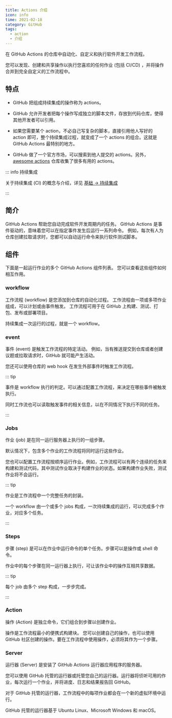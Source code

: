 ```yaml
---
title: Actions 介绍
icon: info
time: 2021-02-18
category: GitHub
tags:
  - action
  - 介绍
---
```


在 GitHub Actions 的仓库中自动化、自定义和执行软件开发工作流程。

您可以发现、创建和共享操作以执行您喜欢的任何作业 (包括 CI/CD) ，并将操作合并到完全自定义的工作流程中。

<!-- more -->

## 特点

- GitHub 把组成持续集成的操作称为 actions。

- GitHub 允许开发者把每个操作写成独立的脚本文件，存放到代码仓库，使得其他开发者可以引用。

- 如果您需要某个 action，不必自己写复杂的脚本，直接引用他人写好的 action 即可，整个持续集成过程，就变成了一个 actions 的组合。这就是 GitHub Actions 最特别的地方。

- GitHub 做了一个官方市场，可以搜索到他人提交的 actions。另外， [awesome actions](https://github.com/sdras/awesome-actions) 仓库收集了很多有用的 actions。

::: info 持续集成

关于持续集成 (CI) 的概念与介绍，详见 [基础 → 持续集成](../../basic/ci.md)

:::

## 简介

GitHub Actions 帮助您自动完成软件开发周期内的任务。 GitHub Actions 是事件驱动的，意味着您可以在指定事件发生后运行一系列命令。 例如，每次有人为仓库创建拉取请求时，您都可以自动运行命令来执行软件测试脚本。

## 组件

下面是一起运行作业的多个 GitHub Actions 组件列表。 您可以查看这些组件如何相互作用。

### workflow

工作流程 (workflow) 是您添加到仓库的自动化过程。 工作流程由一项或多项作业组成，可以计划或由事件触发。 工作流程可用于在 GitHub 上构建、测试、打包、发布或部署项目。

持续集成一次运行的过程，就是一个 workflow。

### event

事件 (event) 是触发工作流程的特定活动。 例如，当有推送提交到仓库或者创建议题或拉取请求时，GitHub 就可能产生活动。

您还可以使用仓库的 web hook 在发生外部事件时触发工作流程。

::: tip

事件是 workflow 执行的判定。可以通过配置工作流程，来决定在哪些事件被触发执行。

同时工作流也可以读取触发事件的相关信息，以在不同情况下执行不同的任务。

:::

### Jobs

作业 (job) 是在同一运行服务器上执行的一组步骤。

默认情况下，包含多个作业的工作流程将同时运行这些作业。

您也可以配置工作流程按顺序运行作业。例如，工作流程可以有两个连续的任务来构建和测试代码，其中测试作业取决于构建作业的状态。如果构建作业失败，测试作业将不会运行。

::: tip

作业是工作流程中一个完整任务的封装。

一个 workflow 由一个或多个 jobs 构成，一次持续集成的运行，可以完成多个作业，对应多个任务。

:::

### Steps

步骤 (step) 是可以在作业中运行命令的单个任务。步骤可以是操作或 shell 命令。

作业中的每个步骤在同一运行器上执行，可让该作业中的操作互相共享数据。

::: tip

每个 job 由多个 step 构成，一步步完成。

:::

### Action

操作 (Action) 是独立命令，它们组合到步骤以创建作业。

操作是工作流程最小的便携式构建块。 您可以创建自己的操作，也可以使用 GitHub 社区创建的操作。要在工作流程中使用操作，必须将其作为一个步骤。

### Server

运行器 (Server) 是安装了 GitHub Actions 运行器应用程序的服务器。

您可以使用 GitHub 托管的运行器或托管您自己的运行器。运行器将侦听可用的作业，每次运行一个作业，并将进度、日志和结果报告回 GitHub。

对于 GitHub 托管的运行器，工作流程中的每项作业都会在一个新的虚拟环境中运行。

GitHub 托管的运行器基于 Ubuntu Linux、Microsoft Windows 和 macOS。
